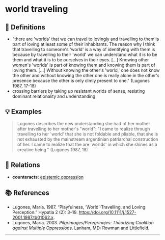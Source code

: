 # world traveling

## 📖 Definitions

- "there are 'worlds' that we can travel to lovingly and travelling to them is part of loving at least some of their inhabitants. The reason why I think that travelling to someone's 'world' is a way of identifying with them is because by travelling to their 'world' we can understand what it is to be them and what it is to be ourselves in their eyes. [...] Knowing other women's 'worlds' is part of knowing them and knowing them is part of loving them. [...] Without knowing the other's 'world,' one does not know the other and without knowing the other one is really alone in the other's presence because the other is only dimly present to one." (Lugones 1987, 17-18)
- crossing barriers by taking up resistant worlds of sense, resisting dominant relationality and understanding

## 💡 Examples

> Lugones describes the new understanding she had of her mother after travelling to her mother's "world": "I came to realize through travelling to her 'world' that she is not foldable and pliable, that she is not exhausted by the mainstream argentinian patriarchal construction of her. I came to realize that the are 'worlds' in which she shines as a creative being." (Lugones 1987, 18)

## 🔗 Relations

- **counteracts**: [epistemic oppression](./epistemic-oppression.md)

## 📚 References

- Lugones, María. 1987. “Playfulness, ‘World’-Travelling, and Loving Perception.” Hypatia 2 (2): 3–19. https://doi.org/10.1111/j.1527-2001.1987.tb01062.x.
- Lugones, María. 2003. _Pilgrimages/Peregrinajes: Theorizing Coalition against Multiple Oppressions_. Lanham, MD: Rowman and Littlefield.


---

<script src="https://giscus.app/client.js"
                data-repo="natesheehan/conceptcartography"
                data-repo-id="R_kgDOPB5QiQ"
                data-category="General"
                data-category-id="DIC_kwDOPB5Qic4CsAxd"
                data-mapping="pathname"
                data-strict="0"
                data-reactions-enabled="1"
                data-emit-metadata="0"
                data-input-position="bottom"
                data-theme="catppuccin_mocha"
                data-lang="en"
                crossorigin="anonymous"
                async>
        </script>
        
